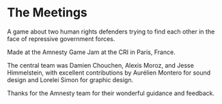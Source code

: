 # The Meetings
A game about two human rights defenders trying to find each other in the face of repressive government forces.

Made at the Amnesty Game Jam at the CRI in Paris, France.

The central team was Damien Chouchen, Alexis Moroz, and Jesse Himmelstein, with excellent contributions by Aurélien Montero for sound design and Lorelei Simon for graphic design. 

Thanks for the Amnesty team for their wonderful guidance and feedback.

